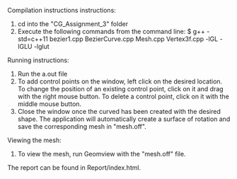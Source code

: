 Compilation instructions instructions:
1. cd into the "CG_Assignment_3" folder
2. Execute the following commands from the command line:
		$ g++ -std=c++11 bezier1.cpp BezierCurve.cpp Mesh.cpp Vertex3f.cpp -lGL -lGLU -lglut
		
Running instructions:
1. Run the a.out file
2. To add control points on the window, left click on the desired location. To change the position of an existing control point, click on it and drag with the right mouse button. To delete a control point, click on it with the middle mouse button.
3. Close the window once the curved has been created with the desired shape. The application will automatically create a surface of rotation and save the corresponding mesh in "mesh.off".

Viewing the mesh:
1. To view the mesh, run Geomview with the "mesh.off" file.

The report can be found in Report/index.html.

